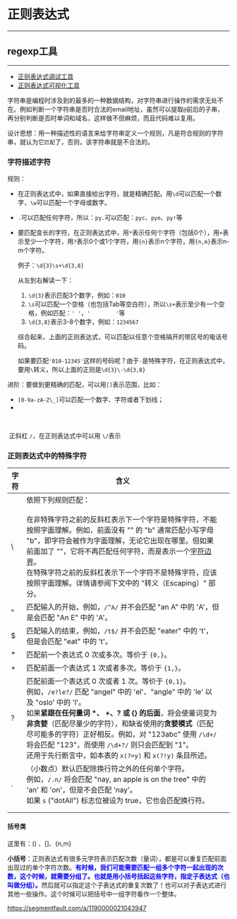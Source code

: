 # 正则表达式

----

## regexp工具

---

* [正则表达式调试工具](https://regexr-cn.com/)
* [正则表达式可视化工具](https://jex.im/regulex/#!flags=&re=%5E(a%7Cb)*%3F%24)



字符串是编程时涉及到的最多的一种数据结构，对字符串进行操作的需求无处不在。例如判断一个字符串是否时合法的email地址，虽然可以提取`@`前后的子串，再分别判断是否时单词和域名，这样做不但麻烦，而且代码难以复用。

设计思想：用一种描述性的语言来给字符串定义一个规则，凡是符合规则的字符串，就认为它`匹配`了，否则，该字符串就是不合法的。



### **字符描述字符**

规则：

* 在正则表达式中，如果直接给出字符，就是精确匹配。用`\d`可以匹配一个数字，`\w`可以匹配一个字母或数字。

* `.`可以匹配任何字符，所以：`py.`可以匹配：`pyc`、`pyo`、`py!`等

* 要匹配变长的字符，在正则表达式中，用`*`表示任何个字符（包括0个），用`+`表示至少一个字符，用`?`表示0个或1个字符，用`{n}`表示n个字符，用`{n,m}`表示n-m个字符。

  例子：`\d{3}\s+\d{3,8}`

  从左到右解读一下：

  1. `\d{3}`表示匹配3个数字，例如：`010`
  2. `\s`可以匹配一个空格（也包括Tab等空白符），所以`\s+`表示至少有一个空格，例如匹配：`' '`，`'        '`等
  3. `\d{3,8}`表示3-8个数字，例如：`1234567`

  综合起来，上面的正则表达式，可以匹配以任意个空格隔开的带区号的电话号码。

  如果要匹配`'010-12345'`这样的号码呢？由于`-`是特殊字符，在正则表达式中，要用`\`转义，所以上面的正则是`\d{3}\-\d{3,8}`





进阶：要做到更精确的匹配，可以用`[]`表示范围，比如：

* `[0-9a-zA-Z\_]`可以匹配一个数字、字符或者下划线；
* 

​		

​	正斜杠 `/`，在正则表达式中可以用 `\/`表示

### 正则表达式中的特殊字符

| 字符 | 含义                                                         |      |
| ---- | ------------------------------------------------------------ | ---- |
| \    | 依照下列规则匹配：<br /><br />在非特殊字符之前的反斜杠表示下一个字符是特殊字符，不能按照字面理解。例如，前面没有 "\" 的 "b" 通常匹配小写字母 "b"，即字符会被作为字面理解，无论它出现在哪里。但如果前面加了 "\"，它将不再匹配任何字符，而是表示一个[字符边界](https://developer.mozilla.org/zh-CN/docs/Web/JavaScript/Guide/Regular_Expressions#note)。<br />在特殊字符之前的反斜杠表示下一个字符不是特殊字符，应该按照字面理解。详情请参阅下文中的 "转义（Escaping）" 部分。 |      |
| ^    | 匹配输入的开始，例如，`/^A/` 并不会匹配 "an A" 中的 'A'，但是会匹配 "An E" 中的 'A'。 |      |
| $    | 匹配输入的结束，例如，`/t$/` 并不会匹配 "eater" 中的 't'，但是会匹配 "eat" 中的 't'。 |      |
| *    | 匹配前一个表达式 0 次或多次。等价于 `{0,}`。                 |      |
| +    | 匹配前面一个表达式 1 次或者多次。等价于 `{1,}`。             |      |
| ?    | 匹配前面一个表达式 0 次或者 1 次。等价于 `{0,1}`。<br />例如，`/e?le?/` 匹配 "angel" 中的 'el'、"angle" 中的 'le' 以及 "oslo' 中的 'l'。<br />如果**紧跟在任何量词 \*、 +、? 或 {} 的后面**，将会使量词变为**非贪婪**（匹配尽量少的字符），和缺省使用的**贪婪模式**（匹配尽可能多的字符）正好相反。例如，对 "123abc" 使用 `/\d+/` 将会匹配 "123"，而使用 `/\d+?/` 则只会匹配到 "1"。<br />还用于先行断言中，如本表的 `x(?=y)` 和 `x(?!y)` 条目所述。 |      |
| .    | （小数点）默认匹配除换行符之外的任何单个字符。<br />例如，`/.n/` 将会匹配 "nay, an apple is on the tree" 中的 'an' 和 'on'，但是不会匹配 'nay'。<br />如果 `s` ("dotAll") 标志位被设为 true，它也会匹配换行符。 |      |
|      |                                                              |      |
|      |                                                              |      |



#### 括号类

这里有：() 、[]、{n,m}

**小括号**：正则表达式有很多元字符表示匹配次数（量词），都是可以重复匹配前面出现过的单个字符次数。<font color=blue>**有时候，我们可能需要匹配一组多个字符一起出现的次数，这个时候，就需要分组了。也就是用小括号括起这些字符，指定子表达式（也叫做分组）。**</font>然后就可以指定这个子表达式的重复次数了！也可以对子表达式进行其他一些操作。这个时候可以把括号中一组字符看作一个整体。







https://segmentfault.com/a/1190000021043947





























